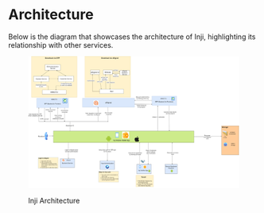 # Architecture

Below is the diagram that showcases the architecture of Inji, highlighting its relationship with other services.

<figure><img src="../.gitbook/assets/Inji_Arch (1).png" alt=""><figcaption><p>Inji Architecture</p></figcaption></figure>

